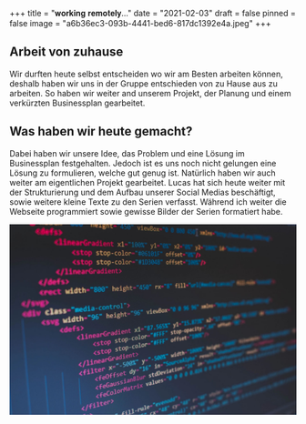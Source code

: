 +++
title = "𝐰𝐨𝐫𝐤𝐢𝐧𝐠 𝐫𝐞𝐦𝐨𝐭𝐞𝐥𝐲..."
date = "2021-02-03"
draft = false
pinned = false
image = "a6b36ec3-093b-4441-bed6-817dc1392e4a.jpeg"
+++
## Arbeit von zuhause

Wir durften heute selbst entscheiden wo wir am Besten arbeiten können, deshalb haben wir uns in der Gruppe entschieden von zu Hause aus zu arbeiten. So haben wir weiter and unserem Projekt, der Planung und einem verkürzten Businessplan gearbeitet.

## Was haben wir heute gemacht?

Dabei haben wir unsere Idee, das Problem und eine Lösung im Businessplan festgehalten. Jedoch ist es uns noch nicht gelungen eine Lösung zu formulieren, welche gut genug ist. Natürlich haben wir auch weiter am eigentlichen Projekt gearbeitet. Lucas hat sich heute weiter mit der Strukturierung und dem Aufbau unserer Social Medias beschäftigt, sowie weitere kleine Texte zu den Serien verfasst. Während ich weiter die Webseite programmiert sowie gewisse Bilder der Serien formatiert habe.

![](26d93620-3e40-45c1-ae6d-c62fd6c6c327.jpeg)